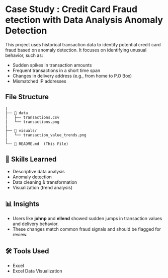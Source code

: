 # Case Study : Credit Card Fraud etection with Data Analysis Anomaly Detection
This project uses historical transaction data to identify potential credit card fraud based on anomaly detection. It focuses on identifying unusual behavior, such as:

- Sudden spikes in transaction amounts
- Frequent transactions in a short time span
- Changes in delivery address (e.g., from home to P.O Box)
- Mismatched IP addresses
  
## File Structure

```
|
├── 📂 data
│   ├── transactions.csv
|   └── transactions.png
|
├── 📂 visuals/
│   └── transaction_value_trends.png
|
└── 📄 README.md  (This File)
```
## 🧠 Skills Learned
- Descriptive data analysis
- Anomaly detection
- Data cleaning & transformation
- Visualization (trend analysis)

## 📊 Insights
- Users like **johnp** and **ellend** showed sudden jumps in transaction values and delivery behavior.
- These changes match common fraud signals and should be flagged for review.

## 🛠 Tools Used
- Excel
- Excel Data Visualization
